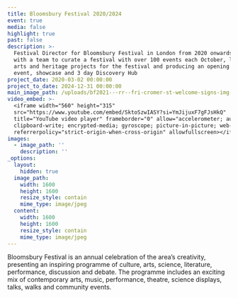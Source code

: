```yaml
---
title: Bloomsbury Festival 2020/2024
event: true
media: false
highlight: true
past: false
description: >-
  Festival Director for Bloomsbury Festival in London from 2020 onwards, working
  with a team to curate a festival with over 100 events each October, leading on
  arts and heritage projects for the festival and producing an opening outdoor
  event, showcase and 3 day Discovery Hub
project_date: 2020-03-02 00:00:00
project_to_date: 2024-12-31 00:00:00
main_image_path: /uploads/bf2021---rr--fri-cromer-st-welcome-signs-img-3586-2.jpg
video_embed: >-
  <iframe width="560" height="315"
  src="https://www.youtube.com/embed/SktoSzwIASY?si=YmJijuxF7gFJsHkQ"
  title="YouTube video player" frameborder="0" allow="accelerometer; autoplay;
  clipboard-write; encrypted-media; gyroscope; picture-in-picture; web-share"
  referrerpolicy="strict-origin-when-cross-origin" allowfullscreen></iframe>
images:
  - image_path: ''
    description: ''
_options:
  layout:
    hidden: true
  image_path:
    width: 1600
    height: 1600
    resize_style: contain
    mime_type: image/jpeg
  content:
    width: 1600
    height: 1600
    resize_style: contain
    mime_type: image/jpeg
---
```

Bloomsbury Festival is an annual celebration of the area’s creativity, presenting an inspiring programme of culture, arts, science, literature, performance, discussion and debate. The programme includes an exciting mix of contemporary arts, music, performance, theatre, science displays, talks, walks and community events.